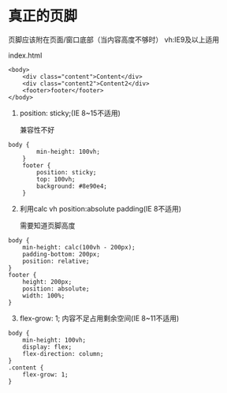 # 真正的页脚
页脚应该附在页面/窗口底部（当内容高度不够时）
vh:IE9及以上适用

index.html
```
<body>
    <div class="content">Content</div>
    <div class="content2">Content2</div>
    <footer>footer</footer>
</body>
```

1. position: sticky;(IE 8~15不适用)

    兼容性不好

```
body {
        min-height: 100vh;
    }
    footer {
        position: sticky;
        top: 100vh;
        background: #8e90e4;
    }
```

2. 利用calc vh position:absolute padding(IE 8不适用)

    需要知道页脚高度

```
body {
    min-height: calc(100vh - 200px);
    padding-bottom: 200px;
    position: relative;
}
footer {
    height: 200px;
    position: absolute;
    width: 100%;
}
```

3. flex-grow: 1; 内容不足占用剩余空间(IE 8~11不适用)
```
body {
    min-height: 100vh;
    display: flex;
    flex-direction: column;
}
.content {
    flex-grow: 1;
}
```